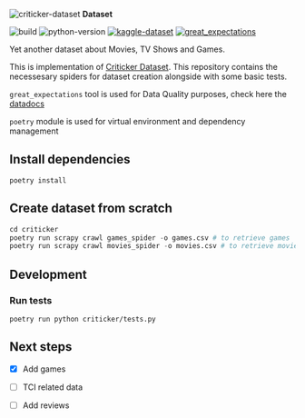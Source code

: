 ![criticker-dataset](https://www.criticker.com/img/sys/title_filmstv.png) **Dataset**

![build](https://github.com/sp1thas/criticker-dataset/workflows/build/badge.svg)
![python-version](https://img.shields.io/badge/Python-3.%5B8--10%5D-blue)
[![kaggle-dataset](https://img.shields.io/badge/KAGGLE_DATASET-20beff)](https://www.kaggle.com/sp1thas/criticker-dataset/) 
[![great_expectations](https://img.shields.io/badge/-great__expectations-white)](https://storage.googleapis.com/criticker-datadoc/index.html)

Yet another dataset about Movies, TV Shows and Games.

This is implementation of [Criticker Dataset](https://www.kaggle.com/sp1thas/criticker-dataset). This repository contains the necessesary spiders for dataset creation alongside with some basic tests.

`great_expectations` tool is used for Data Quality purposes, check here the [datadocs](https://storage.googleapis.com/criticker-datadoc/index.html)

`poetry` module is used for virtual environment and dependency management

## Install dependencies

```shell
poetry install
```

## Create dataset from scratch

```python
cd criticker
poetry run scrapy crawl games_spider -o games.csv # to retrieve games
poetry run scrapy crawl movies_spider -o movies.csv # to retrieve movies
```

## Development

### Run tests

```shell
poetry run python criticker/tests.py
```

## Next steps

 * [x] Add games
 * [ ] TCI related data
 * [ ] Add reviews


